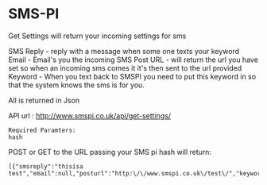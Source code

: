 SMS-PI
======

Get Settings will return your incoming settings for sms

SMS Reply - reply with a message when some one texts your keyword
Email - Email's you the incoming SMS
Post URL - will return the url you have set so when an incoming sms comes it it's then sent to the url provided
Keyword - When you text back to SMSPI you need to put this keyword in so that the system knows the sms is for you.

All is returned in Json

API url : http://www.smspi.co.uk/api/get-settings/
```
Required Paramters: 
hash
```
POST or GET to the URL passing your SMS pi hash will return:

```
[{"smsreply":"thisisa test","email":null,"posturl":"http:\/\/www.smspi.co.uk\/test\/","keyword":"ADSA2"}]
```
